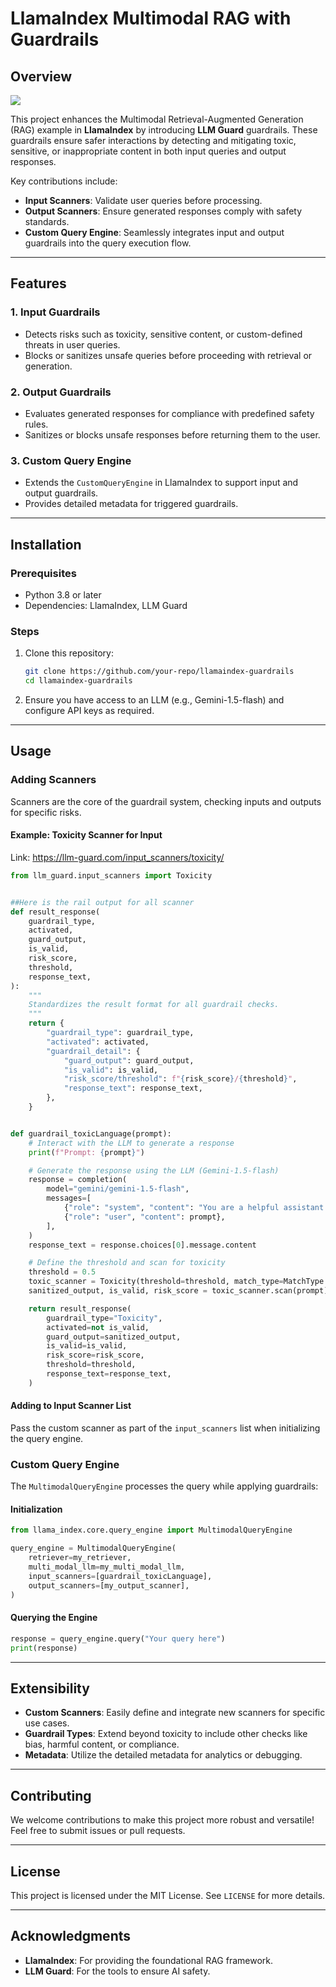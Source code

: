 
# LlamaIndex Multimodal RAG with Guardrails

## Overview

<img src="https://github.com/vntuananhbui/llama_index/blob/vntuananhbui-multimodal-rag-guardrail/docs/docs/examples/multimodal-rag-guardrail-gemini/Guardrail_data_workflow-4.png">

This project enhances the Multimodal Retrieval-Augmented Generation (RAG) example in **LlamaIndex** by introducing **LLM Guard** guardrails. These guardrails ensure safer interactions by detecting and mitigating toxic, sensitive, or inappropriate content in both input queries and output responses.

Key contributions include:
- **Input Scanners**: Validate user queries before processing.
- **Output Scanners**: Ensure generated responses comply with safety standards.
- **Custom Query Engine**: Seamlessly integrates input and output guardrails into the query execution flow.

---

## Features

### 1. Input Guardrails
- Detects risks such as toxicity, sensitive content, or custom-defined threats in user queries.
- Blocks or sanitizes unsafe queries before proceeding with retrieval or generation.

### 2. Output Guardrails
- Evaluates generated responses for compliance with predefined safety rules.
- Sanitizes or blocks unsafe responses before returning them to the user.

### 3. Custom Query Engine
- Extends the `CustomQueryEngine` in LlamaIndex to support input and output guardrails.
- Provides detailed metadata for triggered guardrails.

---

## Installation

### Prerequisites
- Python 3.8 or later
- Dependencies: LlamaIndex, LLM Guard

### Steps
1. Clone this repository:
   ```bash
   git clone https://github.com/your-repo/llamaindex-guardrails
   cd llamaindex-guardrails
   ```

2. Ensure you have access to an LLM (e.g., Gemini-1.5-flash) and configure API keys as required.

---

## Usage

### Adding Scanners
Scanners are the core of the guardrail system, checking inputs and outputs for specific risks.

#### Example: Toxicity Scanner for Input
Link: https://llm-guard.com/input_scanners/toxicity/
```python
from llm_guard.input_scanners import Toxicity


##Here is the rail output for all scanner
def result_response(
    guardrail_type,
    activated,
    guard_output,
    is_valid,
    risk_score,
    threshold,
    response_text,
):
    """
    Standardizes the result format for all guardrail checks.
    """
    return {
        "guardrail_type": guardrail_type,
        "activated": activated,
        "guardrail_detail": {
            "guard_output": guard_output,
            "is_valid": is_valid,
            "risk_score/threshold": f"{risk_score}/{threshold}",
            "response_text": response_text,
        },
    }


def guardrail_toxicLanguage(prompt):
    # Interact with the LLM to generate a response
    print(f"Prompt: {prompt}")

    # Generate the response using the LLM (Gemini-1.5-flash)
    response = completion(
        model="gemini/gemini-1.5-flash",
        messages=[
            {"role": "system", "content": "You are a helpful assistant."},
            {"role": "user", "content": prompt},
        ],
    )
    response_text = response.choices[0].message.content

    # Define the threshold and scan for toxicity
    threshold = 0.5
    toxic_scanner = Toxicity(threshold=threshold, match_type=MatchType.FULL)
    sanitized_output, is_valid, risk_score = toxic_scanner.scan(prompt)

    return result_response(
        guardrail_type="Toxicity",
        activated=not is_valid,
        guard_output=sanitized_output,
        is_valid=is_valid,
        risk_score=risk_score,
        threshold=threshold,
        response_text=response_text,
    )
```

#### Adding to Input Scanner List
Pass the custom scanner as part of the `input_scanners` list when initializing the query engine.

### Custom Query Engine
The `MultimodalQueryEngine` processes the query while applying guardrails:

#### Initialization
```python
from llama_index.core.query_engine import MultimodalQueryEngine

query_engine = MultimodalQueryEngine(
    retriever=my_retriever,
    multi_modal_llm=my_multi_modal_llm,
    input_scanners=[guardrail_toxicLanguage],
    output_scanners=[my_output_scanner],
)
```

#### Querying the Engine
```python
response = query_engine.query("Your query here")
print(response)
```

---

## Extensibility

- **Custom Scanners**: Easily define and integrate new scanners for specific use cases.
- **Guardrail Types**: Extend beyond toxicity to include other checks like bias, harmful content, or compliance.
- **Metadata**: Utilize the detailed metadata for analytics or debugging.

---

## Contributing

We welcome contributions to make this project more robust and versatile! Feel free to submit issues or pull requests.

---

## License

This project is licensed under the MIT License. See `LICENSE` for more details.

---

## Acknowledgments

- **LlamaIndex**: For providing the foundational RAG framework.
- **LLM Guard**: For the tools to ensure AI safety.
